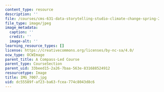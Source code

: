 ```yaml
---
content_type: resource
description: ''
file: /courses/cms-631-data-storytelling-studio-climate-change-spring-2017/dc55589faf23ba63fcea774c8043d8c6_IMG_7007.jpg
file_type: image/jpeg
image_metadata:
  caption: ''
  credit: ''
  image-alt: ''
learning_resource_types: []
license: https://creativecommons.org/licenses/by-nc-sa/4.0/
ocw_type: OCWImage
parent_title: A Compass-Led Course
parent_type: CourseSection
parent_uid: 33beed15-2a26-7baa-563e-831688524912
resourcetype: Image
title: IMG_7007.jpg
uid: dc55589f-af23-ba63-fcea-774c8043d8c6
---
```

